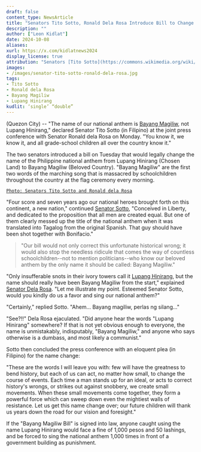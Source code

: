 ```yaml
---
draft: false
content_type: NewsArticle
title: "Senators Tito Sotto, Ronald Dela Rosa Introduce Bill to Change 'Lupang Hinirang' to 'Bayang Magiliw'"
description: ""
author: ["Leon Kidlat"]
date: 2024-10-08
aliases:
xurl: https://x.com/kidlatnews2024
display_license: true
attribution: "Senators [Tito Sotto](https://commons.wikimedia.org/wiki/File:Tito_Sotto_III_(cropped).jpg) and [Ronald dela Rosa](https://commons.wikimedia.org/wiki/File:Ronald_dela_Rosa_073116.jpg) from Wikimedia."
images:
- /images/senator-tito-sotto-ronald-dela-rosa.jpg
tags:
- Tito Sotto
- Ronald dela Rosa
- Bayang Magiliw
- Lupang Hinirang
kudlit: ‘single’ “double”
---
```

(Quezon City) -- "The name of our national anthem is [Bayang Magiliw](/tags/bayang-magiliw), not Lupang Hinirang," declared Senator Tito Sotto (in Filipino) at the joint press conference with Senator Ronald dela Rosa on Monday. "You know it, we know it, and all grade-school children all over the country know it."

The two senators introduced a bill on Tuesday that would legally change the name of the Philippine national anthem from Lupang Hinirang (Chosen Land) to Bayang Magiliw (Beloved Country). "Bayang Magiliw" are the first two words of the marching song that is massacred by schoolchildren throughout the country at the flag ceremony every morning.

[`Photo: Senators Tito Sotto and Ronald dela Rosa`](/images/senator-tito-sotto-ronald-dela-rosa.jpg)

"Four score and seven years ago our national heroes brought forth on this continent, a new nation," continued [Senator Sotto](/tags/tito-sotto),  "Conceived in Liberty, and dedicated to the proposition that all men are created equal. But one of them clearly messed up the title of the national anthem when it was translated into Tagalog from the original Spanish. That guy should have been shot together with Bonifacio."

>"Our bill would not only correct this unfortunate historical wrong; it would also stop the needless ridicule that comes the way of countless schoolchildren--not to mention politicians--who know our beloved anthem by the only name it should be called: Bayang Magiliw."

"Only insufferable snots in their ivory towers call it [Lupang Hinirang](/tags/lupang-hinirang), but the name should really have been Bayang Magiliw from the start," explained [Senator Dela Rosa](/tags/ronald-dela-rosa). "Let me illustrate my point. Esteemed Senator Sotto, would you kindly do us a favor and sing our national anthem?"

"Certainly," replied Sotto. "Ahem... Bayang magiliw, perlas ng silang..."

"See?!!" Dela Rosa ejaculated. "Did anyone hear the words "Lupang Hinirang" somewhere? If that is not yet obvious enough to everyone, the name is unmistakably, indisputably, "Bayang Magiliw," and anyone who says otherwise is a dumbass, and most likely a communist."

Sotto then concluded the press conference with an eloquent plea (in Filipino) for the name change:

"These are the words I will leave you with: few will have the greatness to bend history, but each of us can act, no matter how small, to change the course of events. Each time a man stands up for an ideal, or acts to correct history's wrongs, or strikes out against snobbery, we create small movements. When these small movements come together, they form a powerful force which can sweep down even the mightiest walls of resistance. Let us get this name change over; our future children will thank us years down the road for our vision and foresight."

If the "Bayang Magiliw Bill" is signed into law, anyone caught using the name Lupang Hinirang would face a fine of 1,000 pesos and 50 lashings, and be forced to sing the national anthem 1,000 times in front of a government building as punishment.

